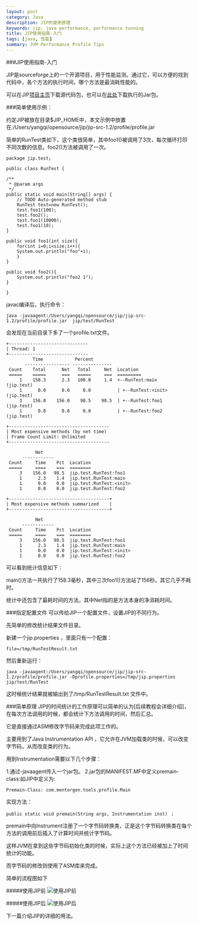 ```yaml
---
layout: post
category: Java
description: JIP的使用原理
keywords: jip, java performance, performance tunning
title: JIP使用指南-入门
tags: [java, 性能]
summary: JVM Performance Profile Tips
---
```


###JIP使用指南-入门

JIP是sourceforge上的一个开源项目，用于性能监测。通过它，可以方便的找到代码中，各个方法的执行时间，哪个方法是最消耗性能的。

可以在JIP[项目主页](http://jiprof.sourceforge.net/)下载源代码包，也可以在[此处](http://llohellohe.github.com/download/profile.jar)下载执行的Jar包。

###简单使用示例：

约定JIP被放在目录$JIP_HOME中，本文示例中放置在:/Users/yangqi/opensource/jip/jip-src-1.2/profile/profile.jar

简单的RunTest类如下，这个类很简单，其中foo1()被调用了3次，每次循环打印不同次数的信息。foo2()方法被调用了一次。


	package jip.test;

	public class RunTest {

	/**
	 * @param args
	 */
	public static void main(String[] args) {
		// TODO Auto-generated method stub
		RunTest test=new RunTest();
		test.foo1(100);
		test.foo2();
		test.foo1(10000);
		test.foo1(10);
	}
	
	public void foo1(int size){
		for(int i=0;i<size;i++){
		System.out.println("foo"+i);	
		}
	}
	
	public void foo2(){
		System.out.println("foo2 1");	
	}
	
	}
	
javac编译后，执行命令：
	
	java -javaagent:/Users/yangqi/opensource/jip/jip-src-1.2/profile/profile.jar  jip/test/RunTest
	
会发现在当前目录下多了一个profile.txt文件。
	
	+------------------------------
	| Thread: 1
	+------------------------------
		      Time            Percent
	       ----------------- ---------------
	 Count    Total      Net   Total     Net  Location
	 =====    =====      ===   =====     ===  =========
	     1    158.3      2.3   100.0     1.4  +--RunTest:main       (jip.test)
	     1      0.0      0.0     0.0          | +--RunTest:<init>   (jip.test)
	     3    156.0    156.0    98.5    98.5  | +--RunTest:foo1     (jip.test)
	     1      0.0      0.0     0.0          | +--RunTest:foo2     (jip.test)

	+--------------------------------------
	| Most expensive methods (by net time)
	| Frame Count Limit: Unlimited
	+--------------------------------------

		       Net
		  ------------
	 Count     Time    Pct  Location
	 =====     ====    ===  ========
	     3    156.0   98.5  jip.test.RunTest:foo1
	     1      2.3    1.4  jip.test.RunTest:main
	     1      0.0    0.0  jip.test.RunTest:<init>
	     1      0.0    0.0  jip.test.RunTest:foo2

	+--------------------------------------+
	| Most expensive methods summarized    |
	+--------------------------------------+

		       Net
		  ------------
	 Count     Time    Pct  Location
	 =====     ====    ===  ========
	     3    156.0   98.5  jip.test.RunTest:foo1
	     1      2.3    1.4  jip.test.RunTest:main
	     1      0.0    0.0  jip.test.RunTest:<init>
	     1      0.0    0.0  jip.test.RunTest:foo2


可以看到统计信息如下：

main()方法一共执行了158.3毫秒，其中三次foo1()方法站了156秒。其它几乎不耗时。

统计中还包含了最耗时间的方法，其中Net指的是方法本身的净消耗时间。

###指定配置文件
可以传给JIP一个配置文件，设置JIP的不同行为。

先简单的修改统计结果文件目录。

新建一个jip.properties ，里面只有一个配置：

	file=/tmp/RunTestResult.txt
	
然后重新运行：
	
	java -javaagent:/Users/yangqi/opensource/jip/jip-src-1.2/profile/profile.jar -Dprofile.properties=/tmp/jip.properties  jip/test/RunTest
	
这时候统计结果就被输出到了/tmp/RunTestResult.txt 文件中。


###简单原理
JIP的时间统计的工作原理可以简单的认为[后续教程会详细介绍]，在每次方法调用的时候，都会统计下方法调用的时间，然后汇总。

它是直接通过ASM修改字节码来完成此项工作的。


主要用到了Java Instrumentation API ，它允许在JVM加载类的时候，可以改变字节码，从而改变类的行为。

用到Instrumentation需要以下几个步骤：

1.通过-javaagent传入一个jar包。
2.jar包的MANIFEST.MF中定义premain-class:如JIP中定义为:
	
	Premain-Class: com.mentorgen.tools.profile.Main
	
实现方法：
	
	public static void premain(String args, Instrumentation inst) ；
	
premain中向Instrument注册了一个字节码转换类，正是这个字节码转换类在每个方法的调用前后插入了计算时间并统计字节码。

这样JVM在拿到这些字节码初始化类的时候，实际上这个方法已经被加上了时间统计的功能。

而字节码的修改则使用了ASM库来完成。

简单的流程图如下

#####使用JIP前
![使用JIP前](http://llohellohe.github.com/imgs/jip/before-jip.png)

#####使用JIP后
![使用JIP后](http://llohellohe.github.com/imgs/jip/after-jip.png)



下一篇介绍JIP的详细的用法。